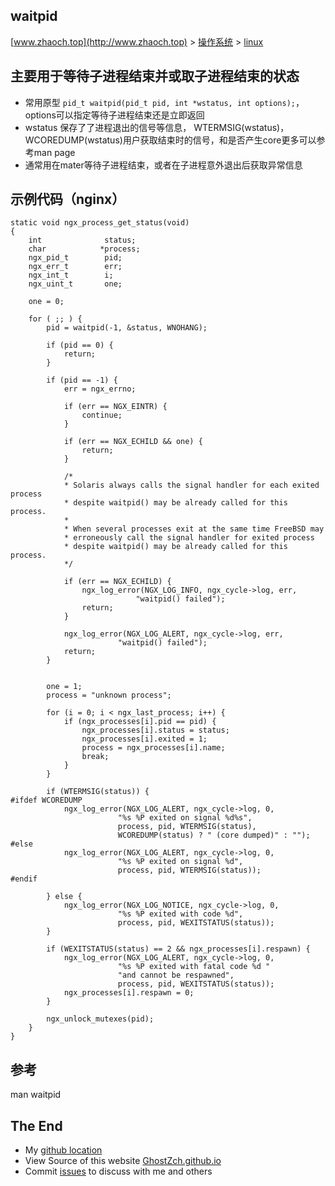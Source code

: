 ## waitpid

[www.zhaoch.top](http://www.zhaoch.top) > [操作系统](http://www.zhaoch.top/操作系统) > [linux](http://www.zhaoch.top/操作系统/linux)

## 主要用于等待子进程结束并或取子进程结束的状态

+ 常用原型 `pid_t waitpid(pid_t pid, int *wstatus, int options);`， options可以指定等待子进程结束还是立即返回
+ wstatus 保存了了进程退出的信号等信息， WTERMSIG(wstatus)，WCOREDUMP(wstatus)用户获取结束时的信号，和是否产生core更多可以参考man page
+ 通常用在mater等待子进程结束，或者在子进程意外退出后获取异常信息

## 示例代码（nginx）

    static void ngx_process_get_status(void)
    {
        int              status;
        char            *process;
        ngx_pid_t        pid;
        ngx_err_t        err;
        ngx_int_t        i;
        ngx_uint_t       one;

        one = 0;

        for ( ;; ) {
            pid = waitpid(-1, &status, WNOHANG);

            if (pid == 0) {
                return;
            }

            if (pid == -1) {
                err = ngx_errno;

                if (err == NGX_EINTR) {
                    continue;
                }

                if (err == NGX_ECHILD && one) {
                    return;
                }

                /*
                * Solaris always calls the signal handler for each exited process
                * despite waitpid() may be already called for this process.
                *
                * When several processes exit at the same time FreeBSD may
                * erroneously call the signal handler for exited process
                * despite waitpid() may be already called for this process.
                */

                if (err == NGX_ECHILD) {
                    ngx_log_error(NGX_LOG_INFO, ngx_cycle->log, err,
                                "waitpid() failed");
                    return;
                }

                ngx_log_error(NGX_LOG_ALERT, ngx_cycle->log, err,
                            "waitpid() failed");
                return;
            }


            one = 1;
            process = "unknown process";

            for (i = 0; i < ngx_last_process; i++) {
                if (ngx_processes[i].pid == pid) {
                    ngx_processes[i].status = status;
                    ngx_processes[i].exited = 1;
                    process = ngx_processes[i].name;
                    break;
                }
            }

            if (WTERMSIG(status)) {
    #ifdef WCOREDUMP
                ngx_log_error(NGX_LOG_ALERT, ngx_cycle->log, 0,
                            "%s %P exited on signal %d%s",
                            process, pid, WTERMSIG(status),
                            WCOREDUMP(status) ? " (core dumped)" : "");
    #else
                ngx_log_error(NGX_LOG_ALERT, ngx_cycle->log, 0,
                            "%s %P exited on signal %d",
                            process, pid, WTERMSIG(status));
    #endif

            } else {
                ngx_log_error(NGX_LOG_NOTICE, ngx_cycle->log, 0,
                            "%s %P exited with code %d",
                            process, pid, WEXITSTATUS(status));
            }

            if (WEXITSTATUS(status) == 2 && ngx_processes[i].respawn) {
                ngx_log_error(NGX_LOG_ALERT, ngx_cycle->log, 0,
                            "%s %P exited with fatal code %d "
                            "and cannot be respawned",
                            process, pid, WEXITSTATUS(status));
                ngx_processes[i].respawn = 0;
            }

            ngx_unlock_mutexes(pid);
        }
    }

## 参考
man waitpid

## The End

+ My [github location](https://github.com/GhostZCH/)
+ View Source of this website [GhostZch.github.io](https://github.com/GhostZCH/GhostZch.github.io/)
+ Commit [issues](https://github.com/GhostZCH/GhostZch.github.io/issues) to discuss with me and others
